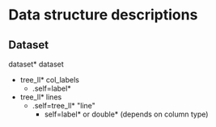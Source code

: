 # Data structure descriptions

## Dataset

dataset* dataset

* tree_ll* col_labels
    * .self=label*
* tree_ll* lines
    * .self=tree_ll* "line"
        * self=label* or double* (depends on column type)